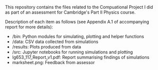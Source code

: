 This repository contains the files related to the Compuational Project I did as part of an assessment for Cambridge's Part II Physics course.

Description of each item as follows (see Appendix A.1 of accompanying report for more details):

* /bin: Python modules for simulating, plotting and helper functions
* /data: CSV data collected from simulations
* /results: Plots produced from data
* /src: Jupyter notebooks for running simulations and plotting
* lg653_117_Report_v1.pdf: Report summarising findings of simulations
* marksheet.png: Feedback from assessor
